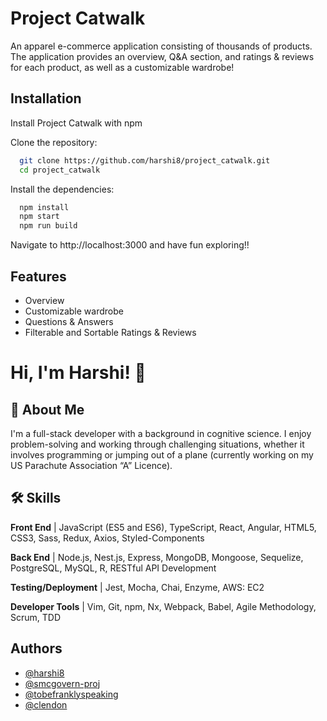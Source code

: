 
# Project Catwalk

An apparel e-commerce application consisting of thousands of products. The application provides an overview, Q&A section, and ratings & reviews for each product, as well as a customizable wardrobe!


## Installation

Install Project Catwalk with npm

Clone the repository:
```bash
  git clone https://github.com/harshi8/project_catwalk.git
  cd project_catwalk
```

Install the dependencies:
```bash
  npm install
  npm start
  npm run build
```
    
Navigate to http://localhost:3000 and have fun exploring!!
## Features

- Overview
- Customizable wardrobe
- Questions & Answers
- Filterable and Sortable Ratings & Reviews


  
# Hi, I'm Harshi! 👋

  
## 🚀 About Me
I'm a full-stack developer with a background in cognitive science. I enjoy problem-solving and working through challenging situations, whether it involves programming or jumping out of a plane (currently working on my US Parachute Association “A” Licence).

  
## 🛠 Skills
**Front End** | JavaScript (ES5 and ES6), TypeScript, React, Angular, HTML5, CSS3, Sass, Redux, Axios, Styled-Components

**Back End** | Node.js, Nest.js, Express, MongoDB, Mongoose, Sequelize, PostgreSQL,  MySQL, R, RESTful API Development

**Testing/Deployment** | Jest, Mocha, Chai, Enzyme, AWS: EC2

**Developer Tools** | Vim, Git, npm, Nx, Webpack, Babel, Agile Methodology, Scrum, TDD
  
## Authors

- [@harshi8](https://www.github.com/harshi8)
- [@smcgovern-proj](https://www.github.com/smcgovern-proj)
- [@tobefranklyspeaking](https://www.github.com/tobefranklyspeaking)
- [@clendon](https://www.github.com/clendon)

  
